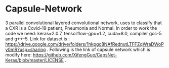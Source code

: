 # Capsule-Network
3 parallel convolutional layered convolutional network, uses to classify that a CXR is a Covid-19 patient, Pneumonia and Normal.
In order to work the code we need:
keras=2.0.7,
tensorflow-gpu=1.2,
cuda=8.0,
compiler gcc-5 and g++-5.
Link for dataset is : 
https://drive.google.com/drive/folders/1hkpgc8NAfRednutLTFFZqWraDWoPy0mR?usp=sharing .
Following is the link of capsule network which is modify here:
https://github.com/XifengGuo/CapsNet-Keras/blob/master/LICENSE .

